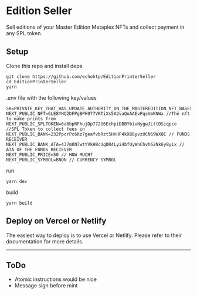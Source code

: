 # Edition Seller

Sell editions of your Master Edition Metaplex NFTs and collect payment in any SPL token.

## Setup
Clone this repo and install deps
```
git clone https://github.com/echohtp/EditionPrinterSeller
cd EditionPrinterSeller
yarn
```

.env file with the following key/values
```
SK=PRIVATE_KEY_THAT_HAS_UPDATE_AUTHORITY_ON_THE_MASTEREDITION_NFT_BASE58
NEXT_PUBLIC_NFT=GLE8YHQ2DFPgBPH977VRTiXs5A2vaQoAAEvPqsVmKNWx //The nft to make prints from
NEXT_PUBLIC_SPLTOKEN=6a6bpRFhujDp772G6EchpiDBBYbivNygwJLttDSiqpce //SPL Token to collect fees in
NEXT_PUBLIC_BANK=232PpcrPc6Kz7geafvbRzt5HnHP4kX88yvzUCN69WXQC // FUNDS RECEIVER 
NEXT_PUBLIC_BANK_ATA=437mKN7wtYVkH8cUgDR4Lyi4bfUyWnChvh62Nk6y8yix // ATA OF THE FUNDS RECIEVER 
NEXT_PUBLIC_PRICE=50 // HOW MUCH?
NEXT_PUBLIC_SYMBOL=BNON // CURRENCY SYMBOL
```

run
```
yarn dev
```

build
```
yarn build
```


## Deploy on Vercel or Netlify
The easiest way to deploy is to use Vercel or Netlify. Please refer to their documentation for more details.

---
## ToDo
 - Atomic instructions would be nice
 - Message sign before mint
